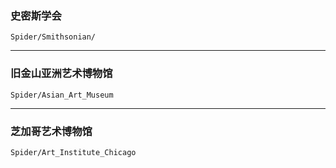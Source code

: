 
### 史密斯学会

`Spider/Smithsonian/`

---

### 旧金山亚洲艺术博物馆

`Spider/Asian_Art_Museum`

---

### 芝加哥艺术博物馆

`Spider/Art_Institute_Chicago`